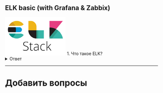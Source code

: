 ## ELK basic (with Grafana & Zabbix)
<img src="https://raw.githubusercontent.com/vadim-bikmetov/interview/main/images/elk.png" width="200" alt="git">
1. Что такое ELK?

<details>
  <summary>Ответ</summary>

ELK - это:

- Elasticsearch (хранение и поиск данных)

- Logstash (конвеер для обработки, фильтрации и нормализации логов)

- Kibana (интерфейс для удобного поиска и администрирования)

Все эти три компонента располагаются на вашем сервере.

На клиент (сервер с приложением, допустим) устанавливается Beat. Именно Beat шуршит в ваших логах на клиенте. Beat'ы бывают разные (найдете), но в рамках данной статьи нас интересует только Filebeat.

</details>

---

# Добавить вопросы